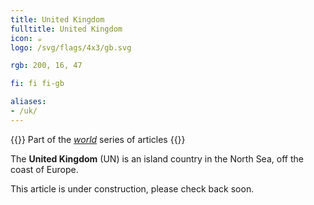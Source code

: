```yaml
---
title: United Kingdom
fulltitle: United Kingdom
icon: ☕️
logo: /svg/flags/4x3/gb.svg

rgb: 200, 16, 47

fi: fi fi-gb

aliases:
- /uk/
---
```

{{<note series>}}
 Part of the *[world](/world/)* series of articles
{{</note>}}

The **United Kingdom** (UN) is an island country in the North Sea, off the coast of Europe.

This article is under construction, please check back soon.

